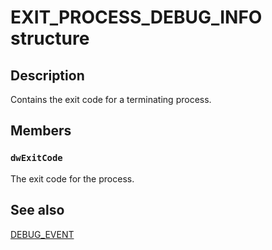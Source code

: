 # EXIT_PROCESS_DEBUG_INFO structure

## Description

Contains the exit code for a terminating process.

## Members

### `dwExitCode`

The exit code for the process.

## See also

[DEBUG_EVENT](https://learn.microsoft.com/windows/desktop/api/minwinbase/ns-minwinbase-debug_event)